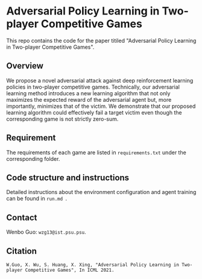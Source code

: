 # Adversarial Policy Learning in Two-player Competitive Games

This repo contains the code for the paper titiled "Adversarial Policy Learning in Two-player Competitive Games".

## Overview
We propose a novel adversarial attack against deep reinforcement learning policies in two-player competitive games. Technically, our adversarial learning method introduces a new learning algorithm that not only maximizes the expected reward of the adversarial agent but, more importantly, minimizes that of the victim.  We demonstrate that our proposed learning algorithm could effectively fail a target victim even though the corresponding game is not strictly zero-sum.

## Requirement
The requirements of each game are listed in ```requirements.txt``` under the corresponding folder. 

## Code structure and instructions 
Detailed instructions about the environment configuration and agent training can be found in ```run.md ```.

## Contact
Wenbo Guo: ```wzg13@ist.psu.psu```.

## Citation
```
W.Guo, X. Wu, S. Huang, X. Xing, "Adversarial Policy Learning in Two-player Competitive Games", In ICML 2021.
```
